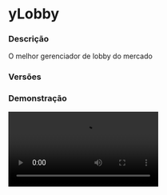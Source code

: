 # yLobby
<secondary-label ref="management"/>

### Descrição
O melhor gerenciador de lobby do mercado

### Versões
<secondary-label ref="1.8"/>
<secondary-label ref="1.9"/>
<secondary-label ref="1.10"/>
<secondary-label ref="1.11"/>
<secondary-label ref="1.12"/>
<secondary-label ref="1.13"/>
<secondary-label ref="1.14"/>
<secondary-label ref="1.15"/>
<secondary-label ref="1.16"/>
<secondary-label ref="1.17"/>
<secondary-label ref="1.18"/>
<secondary-label ref="1.19"/>
<secondary-label ref="1.20"/>
<secondary-label ref="1.21"/>

### Demonstração
<video src="//www.youtube.com/watch?v=rX_RaEeuuzk"/>


<chapter title="Comandos" id="commands" collapsible="true">
<code-block lang="plain text">/betavip - Ativa
/desativa a beta-vip em um servidor
/manutencao - Ativa
/desativa a manutenção em um servidor
/dev - Ativa
/desativa o modo desenvolvimento em um servidor
/lnpc - Seta
/deleta uma entidade de teleporte
/hotbaritems - Recebe
/envia os itens da hotbar do jogador
/ylobby reload - Recarrega as configurações
/sb toggle - Ativa
/desativa a scoreboard para o jogador
/sb reload - Recarrega a configuração da scoreboard 
/tab reload - Recarrega a configuração do tablist
/fly - Ativa
/desativa o fly
/preferences - Abre o menu de preferências
/gamemode - Define o modo de jogo
/clearchat - Limpa o chat
/clear - Limpa o inventário
/tp - Teleporta a um player
/localização
/tphere - Teleporta um jogador até você
/setspawn - Seta o local de spawn
/delspawn - Deleta o local de spawn
/spawn - Teleporta até o spawn
/fila [servidor] - Entra na fila de um servidor
/fila sair - Sai da fila
/fila info - Vê sua posição na fila
/servers - Abre o menu de servidores
/vanish - Entra
/sai no modo de invisibilidade
/tell - Enviar mensagens privadas para um jogador
/reply - Responder um jogador
/lockchat - Trava
/destrava o chat
/battle - Abre o menu principal
/battle toggle - Ativa
/desativa o convite de batalhas
/battle entrar - Entra na arena ffa
/battle sair - Sai da arena ffa
/battle desafiar - Desafiar um jogador para batalha
/battle aceitar - Aceitar o convite de um jogador
/battle recusar - Recusar o convite de um jogador
/battle setffa - Seta o local da arena ffa
/battle delffa - Deleta o local da arena ffa
/battle x1setpos1 - Seta a posição 1 da arena x1
/battle x1setpos2 - Seta a posição 2 da arena x1
/battle x1delpos1 - Deleta a posição 1 da arena x1
/battle x1delpos2 - Deleta a posição 2 da arena x1</code-block>
</chapter>

<chapter title="Permissões" id="permissions" collapsible="true">
<code-block lang="plain text">ylobby.battle - Permissão para o /battle
ylobby.fly - Permissão para o /fly
ylobby.preferences - Permissão para o /preferences
ylobby.queue - Permissão para o /fila
ylobby.reply - Permissão para o /reply
ylobby.servers - Permissão para o /servers
ylobby.scoreboard - Permissão para o /sb
ylobby.spawn - Permissão para o /spawn
ylobby.tell - Permissão para o /tell
ylobby.betavip.bypass - Permissão para entrar em servidores em beta - vip
ylobby.joinfull - Permissão para entrar em servidores cheios
ylobby.battle.see - Permissão para ver os jogadores nas batalhas
ylobby.queue.bypass - Permissão para não entrar em filas
ylobby.chat.highlight - Permissão para destacar o chat ao falar
ylobby.join.announce - Permissão para anunciar que o player entrou
ylobby.queue.vip - Permissão para entrar na fila vip
ylobby.join.full - Permissão para entrar mesmo com o servidor cheio
ylobby.betavip - Permissão para o /betavip
ylobby.hotbaritems - Permissão para o /hotbaritems
ylobby.ylobby - Permissão para o /ylobby reload
ylobby.battle.x1setpos1 - Permissão para o /battle x1setpos1
ylobby.battle.x1setpos2 - Permissão para o /battle x1setpos2
ylobby.battle.x1delpos1 - Permissão para o /battle x1delpos1
ylobby.battle.x1delpos2 - Permissão para o /battle x1delpos2
ylobby.battle.setffa - Permissão para o /battle setffa
ylobby.battle.delffa - Permissão para o /battle delffa
ylobby.clearchat - Permissão para o /clearchat
ylobby.clear - Permissão para o /clear
ylobby.clear.others - Permissão para o /clear [player]
ylobby.delspawn - Permissão para o /delspawn
ylobby.deployment - Permissão para o /dev
ylobby.fly.others - Permissão para o /fly [player]
ylobby.gamemode - Permissão para o /gamemode
ylobby.gamemode.others - Permissão para o /gamemode [player]
ylobby.gamemode.survival - Permissão para o modo survival
ylobby.gamemode.creative - Permissão para o modo criativo
ylobby.gamemode.adventure - Permissão para o modo aventura
ylobby.gamemode.spectator - Permissão para o modo espectador
ylobby.lobbynpc - Permissão para o /lnpc
ylobby.lockchat - Permissão para o /lockchat
ylobby.maintenance - Permissão para o /manutencao
ylobby.scoreboard.reload - Permissão para o /sb reload
ylobby.setspawn - Permissão para o /setspawn
ylobby.spawn.others - Permissão para o /spawn [player]
ylobby.tablist - Permissão para o /tab
ylobby.tablist.reload - Permissão para o /tab reload
ylobby.tp - Permissão para o /tp
ylobby.tphere - Permissão para o /tphere
ylobby.vanish - Permissão para o /v
ylobby.vanish.bypass - Permissão para ver os jogadores no vanish
ylobby.chatlock.bypass - Permissão para falar com o chat trancado
ylobby.bypass - Permissão para construir/interagir no mundo
ylobby.maintenance.bypass - Permissão para entrar em servidores em manutenção
ylobby.deployment.bypass - Permissão para entrar em servidores em desenvolvimento</code-block>
</chapter>

## Placeholders
<primary-label ref="placeholders"/>

Aqui estão as placeholders disponíveis para utilização com este plugin. Consulte-as para entender como utilizá-las corretamente.

<code-block lang="plain text" ignore-vars="true">
%ylobby_rede% - Retorna a quantia total de jogadores na rede de servidores
%ylobby_players_[name]% - Retorna a quantia de jogadores de um servidor
%ylobby_status_[name]% - Retorna o status de um servidor
%ylobby_server_[name]% - Retorna a quantia de jogadores de um servidor ou o status
%ylobby_top_kills% - Retorna o nome do jogador que mais matou na arena
</code-block>



## Erros comuns
<primary-label ref="errors"/>

Antes de configurar o plugin, revise os pontos listados aqui para evitar problemas frequentes durante a configuração.

<seealso style="cards">
    <category ref="wrs">
        <a href="yplugins.md"></a>        <a href="https://ystoreplugins.com.br/plugins/detalhes/90-yLobby">Site do plugin yLobby</a>
    </category>
</seealso>